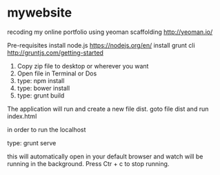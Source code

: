 # mywebsite
recoding my online portfolio using yeoman scaffolding http://yeoman.io/

Pre-requisites
install node.js https://nodejs.org/en/
install grunt cli http://gruntjs.com/getting-started

1. Copy zip file to desktop or wherever you want
2. Open file in Terminal or Dos
3. type:  npm install
4. type: bower install
5. type: grunt build

The application will run and create a new file dist.
goto file dist and run index.html

in order to run the localhost

type: grunt serve

this will automatically open in your default browser and watch will be running in the background. Press Ctr + c to stop running.
